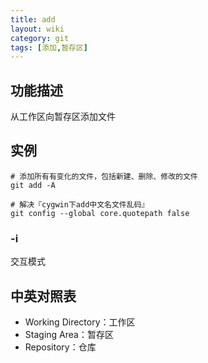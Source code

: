 ```yaml
---
title: add
layout: wiki
category: git
tags: [添加,暂存区]
---
```


## 功能描述

从工作区向暂存区添加文件

## 实例

~~~
# 添加所有有变化的文件，包括新建、删除、修改的文件
git add -A

# 解决『cygwin下add中文名文件乱码』
git config --global core.quotepath false
~~~

### -i

交互模式

## 中英对照表

* Working Directory：工作区
* Staging Area：暂存区
* Repository：仓库
